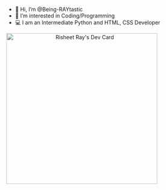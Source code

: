 - 👋 Hi, I’m @Being-RAYtastic
- 👀 I’m interested in Coding/Programming
- 💻 I am an Intermediate Python and HTML, CSS Developer

<!---
Being-RAYtastic/Being-RAYtastic is a ✨ special ✨ repository because its `README.md` (this file) appears on your GitHub profile.
You can click the Preview link to take a look at your changes.
--->

<a style="text-align:center;" href="https://app.daily.dev/Being_RAYtastic"><img src="https://api.daily.dev/devcards/37daeddefee043c982edbf804b9ff029.png?r=uvk" width="400" alt="Risheet Ray's Dev Card"/></a>
